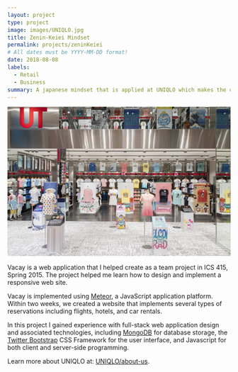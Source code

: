 ```yaml
---
layout: project
type: project
image: images/UNIQLO.jpg
title: Zenin-Keiei Mindset
permalink: projects/zeninKeiei
# All dates must be YYYY-MM-DD format!
date: 2018-08-08
labels:
  - Retail
  - Business
summary: A japanese mindset that is applied at UNIQLO which makes the company so successful
---
```


<img class="ui medium right floated rounded image" src="../images/uniqlo-store.jpg">

Vacay is a web application that I helped create as a team project in ICS 415, Spring 2015. The project helped me learn how to design and implement a responsive web site.

Vacay is implemented using [Meteor](http://meteor.com), a JavaScript application platform. Within two weeks, we created a website that implements several types of reservations including flights, hotels, and car rentals.

In this project I gained experience with full-stack web application design and associated technologies, including [MongoDB](http://mongodb.com) for database storage, the [Twitter Bootstrap](http://getbootstrap.com/) CSS Framework for the user interface, and Javascript for both client and server-side programming. 
 
Learn more about UNIQLO at: [UNIQLO/about-us](https://www.uniqlo.com/us/en/company/about-uniqlo-us.html).
